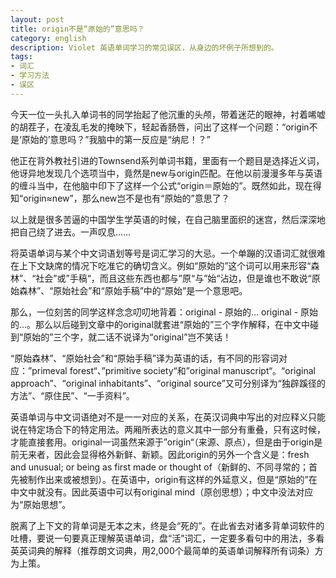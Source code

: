 ```yaml
---
layout: post
title: origin不是“原始的”意思吗？
category: english
description: Violet 英语单词学习的常见误区，从身边的坏例子所想到的。
tags:
- 词汇
- 学习方法
- 误区
---
```


今天一位一头扎入单词书的同学抬起了他沉重的头颅，带着迷茫的眼神，衬着唏嘘的胡茬子，在凌乱毛发的掩映下，轻起香肠唇，问出了这样一个问题：“origin不是‘原始的’意思吗？”我脑中的第一反应是“纳尼！？”

他正在背外教社引进的Townsend系列单词书籍，里面有一个题目是选择近义词，他讶异地发现几个选项当中，竟然是new与origin匹配。在他以前漫漫多年与英语的缠斗当中，在他脑中印下了这样一个公式“origin＝原始的”。既然如此，现在得知“origin≈new”，那么new岂不是也有“原始的”意思了？

以上就是很多苦逼的中国学生学英语的时候，在自己脑里面织的迷宫，然后深深地把自己绕了进去。一声叹息……

将英语单词与某个中文词语划等号是词汇学习的大忌。一个单蹦的汉语词汇就很难在上下文缺席的情况下吃准它的确切含义。例如“原始的”这个词可以用来形容“森林”、“社会”或”手稿“，而且这些东西也都与”原“与”始“沾边，但是谁也不敢说“原始森林”、“原始社会”和“原始手稿”中的“原始”是一个意思吧。

那么，一位刻苦的同学这样念念叨叨地背着：original - 原始的… original - 原始的…。那么以后碰到文章中的original就套进“原始的”三个字作解释，在中文中碰到“原始的”三个字，就二话不说译为“original”岂不笑话！

“原始森林”、“原始社会”和“原始手稿”译为英语的话，有不同的形容词对应：”primeval forest“、”primitive society“和”original manuscript“。“original approach”、“original inhabitants”、“original source”又可分别译为“独辟蹊径的方法”、“原住民”、“一手资料”。

英语单词与中文词语绝对不是一一对应的关系，在英汉词典中写出的对应释义只能说在特定场合下的特定用法。两厢所表达的意义其中一部分有重叠，只有这时候，才能直接套用。original一词虽然来源于”origin“（来源、原点），但是由于origin是前无来者，因此会显得格外新鲜、新颖。因此origin的另外一个含义是：fresh and unusual; or being as first made or thought of（新鲜的、不同寻常的；首先被制作出来或被想到）。在英语中，origin有这样的外延意义，但是“原始的”在中文中就没有。因此英语中可以有original mind（原创思想）；中文中没法对应为“原始思想”。

脱离了上下文的背单词是无本之末，终是会“死的”。在此省去对诸多背单词软件的吐槽，要说一句要真正理解英语单词，盘“活”词汇，一定要多看句中的用法，多看英英词典的解释（推荐朗文词典，用2,000个最简单的英语单词解释所有词条）方为上策。
